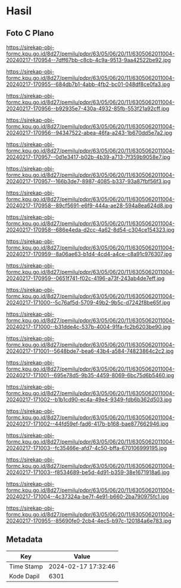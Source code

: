 # Hasil

## Foto C Plano

https://sirekap-obj-formc.kpu.go.id/8d27/pemilu/pdpr/63/05/06/20/11/6305062011004-20240217-170954--7dff67bb-c8cb-4c9a-9513-9aa42522be92.jpg

https://sirekap-obj-formc.kpu.go.id/8d27/pemilu/pdpr/63/05/06/20/11/6305062011004-20240217-170955--684db7b1-4abb-4fb2-bc01-048df8ce0fa3.jpg

https://sirekap-obj-formc.kpu.go.id/8d27/pemilu/pdpr/63/05/06/20/11/6305062011004-20240217-170956--b92935e7-430a-4932-85fb-553f21a92cff.jpg

https://sirekap-obj-formc.kpu.go.id/8d27/pemilu/pdpr/63/05/06/20/11/6305062011004-20240217-170956--94347522-abea-46fa-a243-1b670dd5e7a2.jpg

https://sirekap-obj-formc.kpu.go.id/8d27/pemilu/pdpr/63/05/06/20/11/6305062011004-20240217-170957--0d1e3417-b02b-4b39-a713-7f359b9058e7.jpg

https://sirekap-obj-formc.kpu.go.id/8d27/pemilu/pdpr/63/05/06/20/11/6305062011004-20240217-170957--166b3de7-8987-4085-b337-93a87fbf56f3.jpg

https://sirekap-obj-formc.kpu.go.id/8d27/pemilu/pdpr/63/05/06/20/11/6305062011004-20240217-170958--89cf5691-e6f9-444a-ae28-594a8ea624d8.jpg

https://sirekap-obj-formc.kpu.go.id/8d27/pemilu/pdpr/63/05/06/20/11/6305062011004-20240217-170958--686e4eda-d2cc-4a62-8d54-c304ce154323.jpg

https://sirekap-obj-formc.kpu.go.id/8d27/pemilu/pdpr/63/05/06/20/11/6305062011004-20240217-170959--8a06ae63-b1d4-4cd4-a4ce-c8a91c976307.jpg

https://sirekap-obj-formc.kpu.go.id/8d27/pemilu/pdpr/63/05/06/20/11/6305062011004-20240217-170959--0651f741-f02c-4196-a73f-243ab4de7eff.jpg

https://sirekap-obj-formc.kpu.go.id/8d27/pemilu/pdpr/63/05/06/20/11/6305062011004-20240217-171000--5c76af5d-5709-49b2-9b5c-d7242f8be65f.jpg

https://sirekap-obj-formc.kpu.go.id/8d27/pemilu/pdpr/63/05/06/20/11/6305062011004-20240217-171000--b31dde4c-537b-4004-91fa-fc2b6203be90.jpg

https://sirekap-obj-formc.kpu.go.id/8d27/pemilu/pdpr/63/05/06/20/11/6305062011004-20240217-171001--5648bde7-bea6-43b4-a584-74823864c2c2.jpg

https://sirekap-obj-formc.kpu.go.id/8d27/pemilu/pdpr/63/05/06/20/11/6305062011004-20240217-171001--695e78d5-9b35-4459-8069-6bc75d6b5460.jpg

https://sirekap-obj-formc.kpu.go.id/8d27/pemilu/pdpr/63/05/06/20/11/6305062011004-20240217-171002--b1b1cd90-ec4a-49e4-9349-fdb6b362d503.jpg

https://sirekap-obj-formc.kpu.go.id/8d27/pemilu/pdpr/63/05/06/20/11/6305062011004-20240217-171002--44fd59ef-fad6-417b-b168-bae877662946.jpg

https://sirekap-obj-formc.kpu.go.id/8d27/pemilu/pdpr/63/05/06/20/11/6305062011004-20240217-171003--fc35466e-afd7-4c50-bffa-670106999195.jpg

https://sirekap-obj-formc.kpu.go.id/8d27/pemilu/pdpr/63/05/06/20/11/6305062011004-20240217-171003--f8534689-be5d-4d91-b359-38e1671918a6.jpg

https://sirekap-obj-formc.kpu.go.id/8d27/pemilu/pdpr/63/05/06/20/11/6305062011004-20240217-171004--4c37324a-be7f-4e91-b660-2ba790975fc1.jpg

https://sirekap-obj-formc.kpu.go.id/8d27/pemilu/pdpr/63/05/06/20/11/6305062011004-20240217-170955--85690fe0-2cb4-4ec5-b97c-120184a6e783.jpg


## Metadata

| Key        | Value               |
| ---------- | ------------------- |
| Time Stamp | 2024-02-17 17:32:46 |
| Kode Dapil | 6301                |



